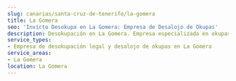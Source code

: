 ```yaml
---
slug: canarias/santa-cruz-de-tenerife/la-gomera
title: La Gomera
seo: 'Invicto Desokupa en La Gomera: Empresa de Desalojo de Okupas'
description: Desokupación en La Gomera. Empresa especializada en okupas. Mediación legal y desalojo express. Presupuesto gratuito.
service_types:
- Empresa de desokupación legal y desalojo de okupas en La Gomera
service_areas:
- La Gomera
location: La Gomera
---
```

